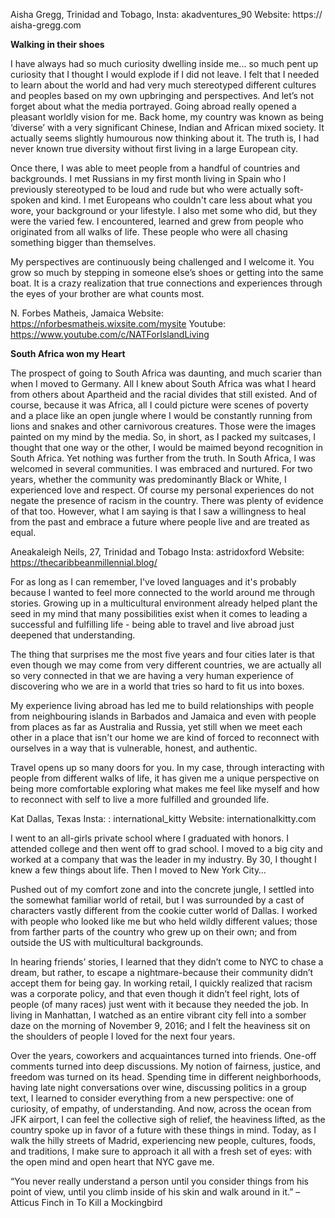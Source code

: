 Aisha Gregg,
Trinidad and Tobago,
Insta: akadventures_90
Website: https:// aisha-gregg.com

**Walking in their shoes**

 I have always had so much curiosity dwelling inside me... so much pent up curiosity that I thought I would explode if I did not leave. I felt that I needed to learn about the world and had very much stereotyped different cultures and peoples based on my own upbringing and perspectives. And let’s not forget about what the media portrayed. Going abroad really opened a pleasant worldly vision for me. Back home, my country was known as being ‘diverse’ with a very significant Chinese, Indian and African mixed society. It actually seems slightly humourous now thinking about it. The truth is, I had never known true diversity without first living in a large European city. 

Once there, I was able to meet people from a handful of countries and backgrounds. I met Russians in my first month living in Spain who I previously stereotyped to be loud and rude but who were actually soft-spoken and kind. I met Europeans who couldn't care less about what you wore, your background or your lifestyle. I also met some who did, but they were the varied few. I encountered, learned and grew from people who originated from all walks of life. These people who were all chasing something bigger than themselves.

My perspectives are continuously being challenged and I welcome it. You grow so much by stepping in someone else’s shoes or getting into the same boat. It is a crazy realization that true connections and experiences through the eyes of your brother are what counts most.

N. Forbes Matheis,
Jamaica
Website: https://nforbesmatheis.wixsite.com/mysite
Youtube: https://www.youtube.com/c/NATForIslandLiving


**South Africa won my Heart**

The prospect of going to South Africa was daunting, and much scarier than when I moved to Germany. All I knew about South Africa was what I heard from others about Apartheid and the racial divides that still existed. And of course, because it was Africa, all I could picture were scenes of poverty and a place like an open jungle where I would be constantly running from lions and snakes and other carnivorous creatures. Those were the images painted on my mind by the media. So, in short, as I packed my suitcases, I thought that one way or the other, I would be maimed beyond recognition in South Africa.
Yet nothing was further from the truth. In South Africa, I was welcomed in several communities. I was embraced and  nurtured. For two years, whether the community was predominantly Black or White, I experienced love and respect. Of course my personal experiences do not negate the presence of racism in the country. There was plenty of evidence of that too. However, what I am saying is that I saw a willingness to heal from the past and embrace a future where people live and are treated as equal.



Aneakaleigh Neils, 27,
Trinidad and Tobago
Insta: astridoxford
Website: https://thecaribbeanmillennial.blog/ 



For as long as I can remember, I've loved languages and it's probably because I wanted to feel more connected to the world around me through stories. Growing up in a multicultural environment already helped plant the seed in my mind that many possibilities exist when it comes to leading a successful and fulfilling life - being able to travel and live abroad just deepened that understanding.

The thing that surprises me the most five years and four cities later is that even though we may come from very different countries, we are actually all so very connected in that we are having a very human experience of discovering who we are in a world that tries so hard to fit us into boxes. 

My experience living abroad has led me to build relationships with people from neighbouring islands in Barbados and Jamaica and even with people from places as far as Australia and Russia, yet still when we meet each other in a place that isn't our home we are kind of forced to reconnect with ourselves in a way that is vulnerable, honest, and authentic.

Travel opens up so many doors for you. In my case, through interacting with people from different walks of life, it has given me a unique perspective on being more comfortable exploring what makes me feel like myself and how to reconnect with self to live a more fulfilled and grounded life.

Kat
Dallas, Texas
Insta: : international_kitty
Website: internationalkitty.com


I went to an all-girls private school where I graduated with honors. I attended college and then went off to grad school. I moved to a big city and worked at a company that was the leader in my industry. By 30, I thought I knew a few things about life. Then I moved to New York City…

Pushed out of my comfort zone and into the concrete jungle, I settled into the somewhat familiar world of retail, but I was surrounded by a cast of characters vastly different from the cookie cutter world of Dallas. I worked with people who looked like me but who held wildly different values; those from farther parts of the country who grew up on their own; and from outside the US with multicultural backgrounds.

In hearing friends’ stories, I learned that they didn’t come to NYC to chase a dream, but rather, to escape a nightmare-because their community didn’t accept them for being gay. In working retail, I quickly realized that racism was a corporate policy, and that even though it didn’t feel right, lots of people (of many races) just went with it because they needed the job. In living in Manhattan, I watched as an entire vibrant city fell into a somber daze on the morning of November 9, 2016; and I felt the heaviness sit on the shoulders of people I loved for the next four years.

Over the years, coworkers and acquaintances turned into friends. One-off comments turned into deep discussions. My notion of fairness, justice, and freedom was turned on its head. Spending time in different neighborhoods, having late night conversations over wine, discussing politics in a group text, I learned to consider everything from a new perspective: one of curiosity, of empathy, of understanding. And now, across the ocean from JFK airport, I can feel the collective sigh of relief, the heaviness lifted, as the country spoke up in favor of a future with these things in mind.
Today, as I walk the hilly streets of Madrid, experiencing new people, cultures, foods, and traditions, I make sure to approach it all with a fresh set of eyes: with the open mind and open heart that NYC gave me.
 
“You never really understand a person until you consider things from his point of view, until you climb inside of his skin and walk around in it.” – Atticus Finch in To Kill a Mockingbird

